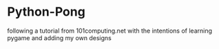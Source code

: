 # Python-Pong

following a tutorial from 101computing.net with the intentions of learning pygame and adding my own designs
